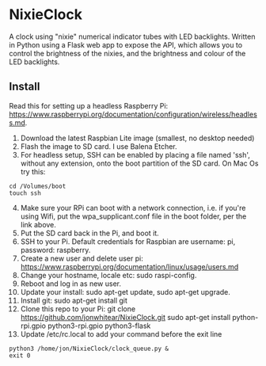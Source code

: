# NixieClock
A clock using "nixie" numerical indicator tubes with LED backlights. Written in Python using a Flask web app to expose the API, which allows you to control the brightness of the nixies, and the brightness and colour of the LED backlights.

## Install

Read this for setting up a headless Raspberry Pi: https://www.raspberrypi.org/documentation/configuration/wireless/headless.md.

1. Download the latest Raspbian Lite image (smallest, no desktop needed)
2. Flash the image to SD card. I use Balena Etcher.
3. For headless setup, SSH can be enabled by placing a file named 'ssh', without any extension, onto the boot partition of the SD card. On Mac Os try this: 
````
cd /Volumes/boot
touch ssh
````
4. Make sure your RPi can boot with a network connection, i.e. if you're using Wifi, put the wpa_supplicant.conf file in the boot folder, per the link above.
5. Put the SD card back in the Pi, and boot it.
6. SSH to your Pi. Default credentials for Raspbian are username: pi, password: raspberry.
7. Create a new user and delete user pi: https://www.raspberrypi.org/documentation/linux/usage/users.md
8. Change your hostname, locale etc: sudo raspi-config.
9. Reboot and log in as new user.
10. Update your install: sudo apt-get update, sudo apt-get upgrade.
11. Install git: sudo apt-get install git
12. Clone this repo to your Pi: git clone https://github.com/jonwhitear/NixieClock.git
sudo apt-get install python-rpi.gpio python3-rpi.gpio python3-flask
113. Update /etc/rc.local to add your command before the exit line
````
python3 /home/jon/NixieClock/clock_queue.py &
exit 0
````


